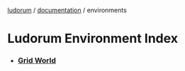 [ludorum](../README.md) / [documentation](../documentation/README.md) / environments

# Ludorum Environment Index

* ### [Grid World](./grid_world/README.md)